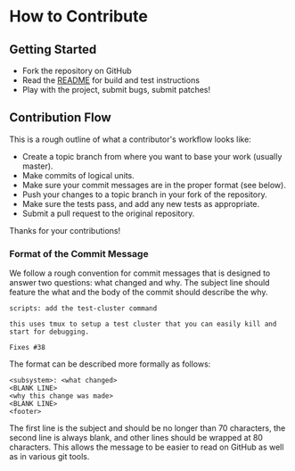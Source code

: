 # How to Contribute

## Getting Started

*   Fork the repository on GitHub
*   Read the [README](README.markdown) for build and test instructions
*   Play with the project, submit bugs, submit patches!

## Contribution Flow

This is a rough outline of what a contributor's workflow looks like:

*   Create a topic branch from where you want to base your work (usually master).
*   Make commits of logical units.
*   Make sure your commit messages are in the proper format (see below).
*   Push your changes to a topic branch in your fork of the repository.
*   Make sure the tests pass, and add any new tests as appropriate.
*   Submit a pull request to the original repository.

Thanks for your contributions!

### Format of the Commit Message

We follow a rough convention for commit messages that is designed to answer two
questions: what changed and why. The subject line should feature the what and
the body of the commit should describe the why.

    scripts: add the test-cluster command

    this uses tmux to setup a test cluster that you can easily kill and
    start for debugging.

    Fixes #38

The format can be described more formally as follows:

    <subsystem>: <what changed>
    <BLANK LINE>
    <why this change was made>
    <BLANK LINE>
    <footer>

The first line is the subject and should be no longer than 70 characters, the
second line is always blank, and other lines should be wrapped at 80 characters.
This allows the message to be easier to read on GitHub as well as in various git
tools.
